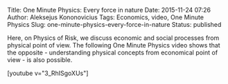 Title: One Minute Physics: Every force in nature
Date: 2015-11-24 07:26
Author: Aleksejus Kononovicius
Tags: Economics, video, One Minute Physics
Slug: one-minute-physics-every-force-in-nature
Status: published

Here, on Physics of
Risk, we discuss economic and social processes from physical point of
view. The following One Minute Physics video shows that the opposite -
understanding physical concepts from economical point of view - is also
possible.

[youtube v="3_RhISgoXUs"]
